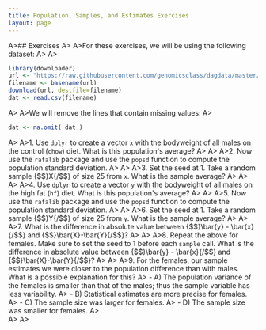 ```yaml
---
title: Population, Samples, and Estimates Exercises
layout: page
---
```


A>## Exercises
A>
A>For these exercises, we will be using the following dataset:
A>
A>
```r
library(downloader) 
url <- "https://raw.githubusercontent.com/genomicsclass/dagdata/master/inst/extdata/mice_pheno.csv"
filename <- basename(url)
download(url, destfile=filename)
dat <- read.csv(filename) 
```
A>
A>We will remove the lines that contain missing values:
A>
```r
dat <- na.omit( dat )
```
A>
A>1. Use `dplyr` to create a vector `x` with the bodyweight of all males on the control (`chow`) diet. What is this population's average?
A>
A>
A>2. Now use the `rafalib` package and use the `popsd` function to compute the population standard deviation.
A>
A>
A>3. Set the seed at 1. Take a random sample {$$}X{/$$} of size 25 from `x`. What is the sample average?
A>
A>
A>
A>4. Use `dplyr` to create a vector `y` with the bodyweight of all males on the high fat (`hf`) diet. What is this population's average?
A>
A>
A>5. Now use the `rafalib` package and use the `popsd` function to compute the population standard deviation.
A>
A>
A>6. Set the seed at 1. Take a random sample {$$}Y{/$$} of size 25 from `y`. What is the sample average?
A>
A>
A>7. What is the difference in absolute value between {$$}\bar{y} - \bar{x}{/$$} and {$$}\bar{X}-\bar{Y}{/$$}?
A>
A>
A>8. Repeat the above for females. Make sure to set the seed to 1 before each `sample` call. What is the difference in absolute value between {$$}\bar{y} - \bar{x}{/$$} and {$$}\bar{X}-\bar{Y}{/$$}?
A>
A>
A>9. For the females, our sample estimates we were closer to the population difference than with males. What is a possible explanation for this?
A>  - A) The population variance of the females is smaller than that of the males; thus the sample variable has less variability.
A>  - B) Statistical estimates are more precise for females.
A>  - C) The sample size was larger for females.
A>  - D) The sample size was smaller for females.
A>  
A>
A>
